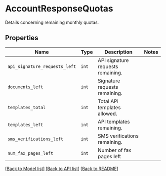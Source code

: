 # AccountResponseQuotas

Details concerning remaining monthly quotas.

## Properties
Name | Type | Description | Notes
------------ | ------------- | ------------- | -------------
| `api_signature_requests_left` | ```int``` |  API signature requests remaining.  |  |
| `documents_left` | ```int``` |  Signature requests remaining.  |  |
| `templates_total` | ```int``` |  Total API templates allowed.  |  |
| `templates_left` | ```int``` |  API templates remaining.  |  |
| `sms_verifications_left` | ```int``` |  SMS verifications  remaining.  |  |
| `num_fax_pages_left` | ```int``` |  Number of fax pages left  |  |

[[Back to Model list]](../README.md#documentation-for-models) [[Back to API list]](../README.md#documentation-for-api-endpoints) [[Back to README]](../README.md)

